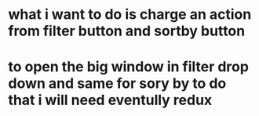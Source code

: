 # what i want to do is charge an action from filter button and sortby button 
# to open the big window in filter drop down and same for sory by to do that i will need eventully redux 